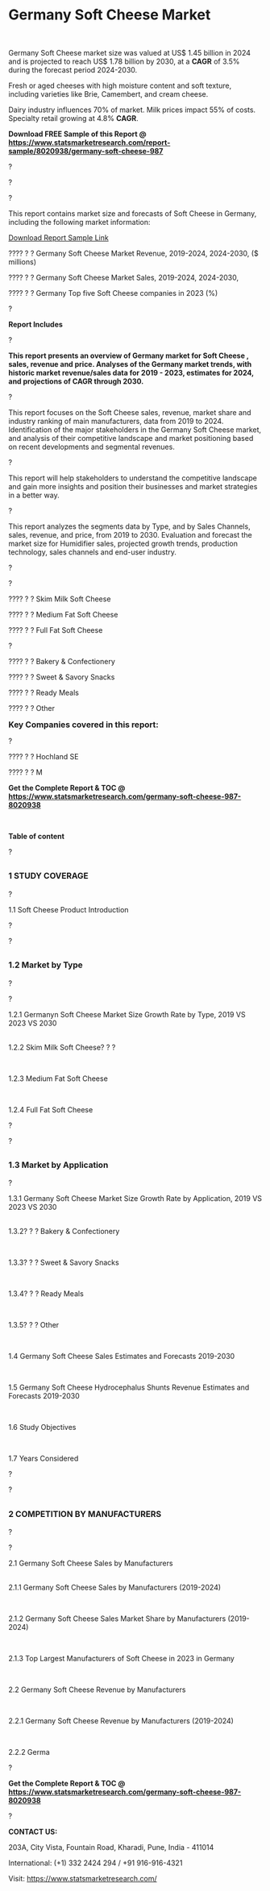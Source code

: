 <h1>Germany Soft Cheese Market</h1><br/><p>Germany Soft Cheese market size was valued at US$ 1.45 billion in 2024 and is projected to reach US$ 1.78 billion by 2030, at a <strong>CAGR</strong> of 3.5% during the forecast period 2024-2030.</p>
 
 
 
 <p>Fresh or aged cheeses with high moisture content and soft texture, including varieties like Brie, Camembert, and cream cheese.</p>
 
 
 
 <p>Dairy industry influences 70% of market. Milk prices impact 55% of costs. Specialty retail growing at 4.8% <strong>CAGR</strong>.</p>
 
 
 
 <div><b>Download FREE Sample of this Report @ <a href="https://www.statsmarketresearch.com/download-free-sample/8020938/germany-soft-cheese-987">https://www.statsmarketresearch.com/report-sample/8020938/germany-soft-cheese-987</a></b></div>
 
 
 
 <p>? </p>
 
 
 
 <p>? </p>
 
 
 
 <p>? </p>
 
 
 
 <p>This report contains market size and forecasts of Soft Cheese in Germany, including the following market information:</p>
 
 
 
 <p><a href="https://www.statsmarketresearch.com/download-free-sample/8020938/germany-soft-cheese-987">Download Report Sample Link</a></p>
 
 
 
 <p>???? ? ? Germany Soft Cheese Market Revenue, 2019-2024, 2024-2030, ($ millions)</p>
 
 
 
 <p>???? ? ? Germany Soft Cheese Market Sales, 2019-2024, 2024-2030,</p>
 
 
 
 <p>???? ? ? Germany Top five Soft Cheese companies in 2023 (%)</p>
 
 
 
 <p>? </p>
 
 
 
 <p><strong>Report Includes</strong></p>
 
 
 
 <p>? </p>
 
 
 
 <p><strong>This report presents an overview of Germany market for Soft Cheese , sales, revenue and price. Analyses of the Germany market trends, with historic market revenue/sales data for 2019 - 2023, estimates for 2024, and projections of <strong>CAGR</strong> through 2030.</strong></p>
 
 
 
 <p>? </p>
 
 
 
 <p>This report focuses on the Soft Cheese sales, revenue, market share and industry ranking of main manufacturers, data from 2019 to 2024. Identification of the major stakeholders in the Germany Soft Cheese market, and analysis of their competitive landscape and market positioning based on recent developments and segmental revenues.</p>
 
 
 
 <p>? </p>
 
 
 
 <p>This report will help stakeholders to understand the competitive landscape and gain more insights and position their businesses and market strategies in a better way.</p>
 
 
 
 <p>? </p>
 
 
 
 <p>This report analyzes the segments data by Type, and by Sales Channels, sales, revenue, and price, from 2019 to 2030. Evaluation and forecast the market size for Humidifier sales, projected growth trends, production technology, sales channels and end-user industry.</p>
 
 
 
 <p>? </p>
 
 
 
 <p>? </p>
 
 
 
 <p>???? ? ? Skim Milk Soft Cheese</p>
 
 
 
 <p>???? ? ? Medium Fat Soft Cheese</p>
 
 
 
 <p>???? ? ? Full Fat Soft Cheese</p>
 
 
 
 <p>? </p>
 
 
 
 <p>???? ? ? Bakery & Confectionery</p>
 
 
 
 <p>???? ? ? Sweet & Savory Snacks</p>
 
 
 
 <p>???? ? ? Ready Meals</p>
 
 
 
 <p>???? ? ? Other</p>
 
 
 
 <p><span style="font-size:16px"><strong>Key Companies covered in this report:</strong></span></p>
 
 
 
 <p>? </p>
 
 
 
 <p>???? ? ? Hochland SE</p>
 
 
 
 <p>???? ? ? M</p>
 
 
 
 <div><b>Get the Complete Report & TOC @ <a href="https://www.statsmarketresearch.com/germany-soft-cheese-987-8020938">https://www.statsmarketresearch.com/germany-soft-cheese-987-8020938</a></b></div>
 
 
 
 <p><br />
 
 <b>Table of content</b></p>
 
 
 
 <p>? </p>
 
 
 
 <h2><span style="font-size:16px"><strong>1 STUDY COVERAGE</strong></span></h2>
 
 
 
 <p>? </p>
 
 
 
 <p>1.1 Soft Cheese Product Introduction</p>
 
 
 
 <p>? </p>
 
 
 
 <p>? </p>
 
 
 
 <h2><span style="font-size:16px"><strong>1.2 Market by Type</strong></span></h2>
 
 
 
 <p>? </p>
 
 
 
 <p>? </p>
 
 
 
 <p>1.2.1 Germanyn Soft Cheese Market Size Growth Rate by Type, 2019 VS 2023 VS 2030<br />
 
 <br />
 
 1.2.2 Skim Milk Soft Cheese? ? ? <br />
 
 <br />
 
 1.2.3 Medium Fat Soft Cheese<br />
 
 <br />
 
 1.2.4 Full Fat Soft Cheese<br />
 
 ? </p>
 
 
 
 <p>? </p>
 
 
 
 <h2><span style="font-size:16px"><strong>1.3 Market by Application</strong></span></h2>
 
 
 
 <p>? </p>
 
 
 
 <p>1.3.1 Germany Soft Cheese Market Size Growth Rate by Application, 2019 VS 2023 VS 2030<br />
 
 <br />
 
 1.3.2? ? ? Bakery & Confectionery<br />
 
 <br />
 
 1.3.3? ? ? Sweet & Savory Snacks<br />
 
 <br />
 
 1.3.4? ? ? Ready Meals<br />
 
 <br />
 
 1.3.5? ? ? Other<br />
 
 <br />
 
 1.4 Germany Soft Cheese Sales Estimates and Forecasts 2019-2030<br />
 
 <br />
 
 1.5 Germany Soft Cheese Hydrocephalus Shunts Revenue Estimates and Forecasts 2019-2030<br />
 
 <br />
 
 1.6 Study Objectives<br />
 
 <br />
 
 1.7 Years Considered</p>
 
 
 
 <p>? </p>
 
 
 
 <p>? </p>
 
 
 
 <h2><span style="font-size:16px"><strong>2 COMPETITION BY MANUFACTURERS</strong></span></h2>
 
 
 
 <p>? </p>
 
 
 
 <p>? </p>
 
 
 
 <p>2.1 Germany Soft Cheese Sales by Manufacturers<br />
 
 <br />
 
 2.1.1 Germany Soft Cheese Sales by Manufacturers (2019-2024)<br />
 
 <br />
 
 2.1.2 Germany Soft Cheese Sales Market Share by Manufacturers (2019-2024)<br />
 
 <br />
 
 2.1.3 Top Largest Manufacturers of Soft Cheese in 2023 in Germany<br />
 
 <br />
 
 2.2 Germany Soft Cheese Revenue by Manufacturers<br />
 
 <br />
 
 2.2.1 Germany Soft Cheese Revenue by Manufacturers (2019-2024)<br />
 
 <br />
 
 2.2.2 Germa</p>
 
 
 
 <p>? </p>
 
 
 
 <div><b>Get the Complete Report & TOC @ <a href="https://www.statsmarketresearch.com/germany-soft-cheese-987-8020938">https://www.statsmarketresearch.com/germany-soft-cheese-987-8020938</a></b></div>
 
 
 
 <p>? </p>
 
 
 
 <p><b>CONTACT US:</b><br />
 
 203A, City Vista, Fountain Road, Kharadi, Pune, India - 411014<br />
 
 International: (+1) 332 2424 294 / +91 916-916-4321<br />
 
 Visit: <a href="https://www.statsmarketresearch.com/">https://www.statsmarketresearch.com/</a></p>